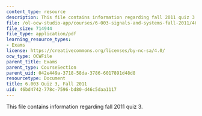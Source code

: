 ```yaml
---
content_type: resource
description: This file contains information regarding fall 2011 quiz 3.
file: /ol-ocw-studio-app/courses/6-003-signals-and-systems-fall-2011/46bd4742778c7596bd80d46c5daa1117_MIT6_003F11_q3.pdf
file_size: 714944
file_type: application/pdf
learning_resource_types:
- Exams
license: https://creativecommons.org/licenses/by-nc-sa/4.0/
ocw_type: OCWFile
parent_title: Exams
parent_type: CourseSection
parent_uid: 042e449a-3718-58da-3786-6017891d48d8
resourcetype: Document
title: 6.003 Quiz 3, Fall 2011
uid: 46bd4742-778c-7596-bd80-d46c5daa1117
---
```

This file contains information regarding fall 2011 quiz 3.